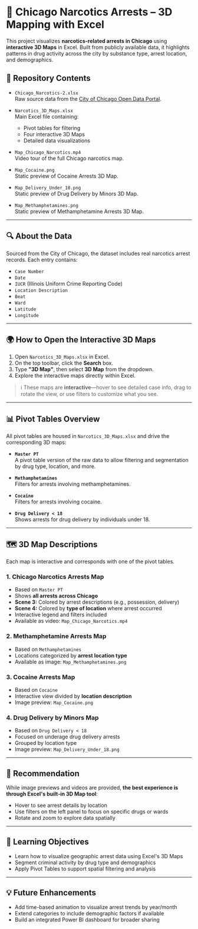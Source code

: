 # 📍 Chicago Narcotics Arrests – 3D Mapping with Excel

This project visualizes **narcotics-related arrests in Chicago** using **interactive 3D Maps** in Excel. Built from publicly available data, it highlights patterns in drug activity across the city by substance type, arrest location, and demographics.

## 📁 Repository Contents

- `Chicago_Narcotics-2.xlsx`  
  Raw source data from the [City of Chicago Open Data Portal](https://cityofchicago.org).

- `Narcotics_3D_Maps.xlsx`  
  Main Excel file containing:
  - Pivot tables for filtering
  - Four interactive 3D Maps
  - Detailed data visualizations

- `Map_Chicago_Narcotics.mp4`  
  Video tour of the full Chicago narcotics map.

- `Map_Cocaine.png`  
  Static preview of Cocaine Arrests 3D Map.

- `Map_Delivery_Under_18.png`  
  Static preview of Drug Delivery by Minors 3D Map.

- `Map_Methamphetamines.png`  
  Static preview of Methamphetamine Arrests 3D Map.

---

## 🔍 About the Data

Sourced from the City of Chicago, the dataset includes real narcotics arrest records. Each entry contains:

- `Case Number`
- `Date`
- `IUCR` (Illinois Uniform Crime Reporting Code)
- `Location Description`
- `Beat`
- `Ward`
- `Latitude`
- `Longitude`

---

## 🌍 How to Open the Interactive 3D Maps

1. Open `Narcotics_3D_Maps.xlsx` in Excel.
2. On the top toolbar, click the **Search** box.
3. Type **"3D Map"**, then select **3D Map** from the dropdown.
4. Explore the interactive maps directly within Excel.

> ℹ️ These maps are **interactive**—hover to see detailed case info, drag to rotate the view, or use filters to customize what you see.

---

## 📊 Pivot Tables Overview

All pivot tables are housed in `Narcotics_3D_Maps.xlsx` and drive the corresponding 3D maps:

- **`Master PT`**  
  A pivot table version of the raw data to allow filtering and segmentation by drug type, location, and more.

- **`Methamphetamines`**  
  Filters for arrests involving methamphetamines.

- **`Cocaine`**  
  Filters for arrests involving cocaine.

- **`Drug Delivery < 18`**  
  Shows arrests for drug delivery by individuals under 18.

---

## 🗺️ 3D Map Descriptions

Each map is interactive and corresponds with one of the pivot tables.

### 1. **Chicago Narcotics Arrests Map**
- Based on `Master PT`
- Shows **all arrests across Chicago**
- **Scene 3:** Colored by arrest descriptions (e.g., possession, delivery)
- **Scene 4:** Colored by **type of location** where arrest occurred
- Interactive legend and filters included
- Available as video: `Map_Chicago_Narcotics.mp4`

### 2. **Methamphetamine Arrests Map**
- Based on `Methamphetamines`
- Locations categorized by **arrest location type**
- Available as image: `Map_Methamphetamines.png`

### 3. **Cocaine Arrests Map**
- Based on `Cocaine`
- Interactive view divided by **location description**
- Image preview: `Map_Cocaine.png`

### 4. **Drug Delivery by Minors Map**
- Based on `Drug Delivery < 18`
- Focused on underage drug delivery arrests
- Grouped by location type
- Image preview: `Map_Delivery_Under_18.png`

---

## 📌 Recommendation

While image previews and videos are provided, **the best experience is through Excel's built-in 3D Map tool**:

- Hover to see arrest details by location
- Use filters on the left panel to focus on specific drugs or wards
- Rotate and zoom to explore data spatially

---

## 🎯 Learning Objectives

- Learn how to visualize geographic arrest data using Excel's 3D Maps
- Segment criminal activity by drug type and demographics
- Apply Pivot Tables to support spatial filtering and analysis

---

## 💡 Future Enhancements

- Add time-based animation to visualize arrest trends by year/month
- Extend categories to include demographic factors if available
- Build an integrated Power BI dashboard for broader sharing
